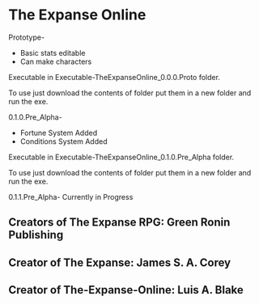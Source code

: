 # The Expanse Online
   
 Prototype-
  - Basic stats editable  
  - Can make characters

Executable in Executable-TheExpanseOnline_0.0.0.Proto folder.

To use just download the contents of folder put them in a new folder and run the exe.


 0.1.0.Pre_Alpha-
  - Fortune System Added
  - Conditions System Added

Executable in Executable-TheExpanseOnline_0.1.0.Pre_Alpha folder.

To use just download the contents of folder put them in a new folder and run the exe.


 0.1.1.Pre_Alpha- Currently in Progress

## Creators of The Expanse RPG: Green Ronin Publishing

## Creator of The Expanse: James S. A. Corey

## Creator of The-Expanse-Online: Luis A. Blake
